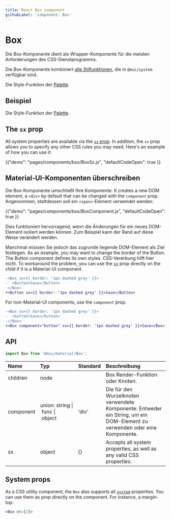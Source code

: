 ```yaml
---
title: React Box component
githubLabel: 'component: Box'
---
```


# Box

<p class="description">Die Box-Komponente dient als Wrapper-Komponente für die meisten Anforderungen des CSS-Dienstprogramms.</p>

Die Box-Komponente kombiniert [alle Stilfunktionen](/system/basics/#all-inclusive), die in `@mui/system` verfügbar sind.

Die Style-Funktion der [Palette](/system/palette/).

## Beispiel

Die Style-Funktion der [Palette](/system/palette/).

## The `sx` prop

All system properties are available via the [`sx` prop](/system/basics/#the-sx-prop). In addition, the `sx` prop allows you to specify any other CSS rules you may need. Here's an example of how you can use it:

{{"demo": "pages/components/box/BoxSx.js", "defaultCodeOpen": true }}

## Material-UI-Komponenten überschreiben

Die Box-Komponente umschließt Ihre Komponente. It creates a new DOM element, a `<div>` by default that can be changed with the `component` prop. Angenommen, stattdessen soll ein `<span>`-Element verwendet werden:

{{"demo": "pages/components/box/BoxComponent.js", "defaultCodeOpen": true }}

Dies funktioniert hervorragend, wenn die Änderungen für ein neues DOM-Element isoliert werden können. Zum Beispiel kann der Rand auf diese Weise verändert werden.

Manchmal müssen Sie jedoch das zugrunde liegende DOM-Element als Ziel festlegen. As an example, you may want to change the border of the Button. The Button component defines its own styles. CSS-Vererbung hilft hier nicht. To workaround the problem, you can use the [`sx`](/system/basics/#the-sx-prop) prop directly on the child if it is a Material-UI component.

```diff
-<Box sx={{ border: '1px dashed grey' }}>
-  <Button>Save</Button>
-</Box>
+<Button sx={{ border: '1px dashed grey' }}>Save</Button>
```

For non-Material-UI components, use the `component` prop.

```diff
-<Box sx={{ border: '1px dashed grey' }}>
-  <button>Save</button>
-</Box>
+<Box component="button" sx={{ border: '1px dashed grey' }}>Save</Box>
```

## API

```jsx
import Box from '@mui/material/Box';
```

| Name                                     | Typ                                                                                                                           | Standard                                | Beschreibung                                                                                                               |
|:---------------------------------------- |:----------------------------------------------------------------------------------------------------------------------------- |:--------------------------------------- |:-------------------------------------------------------------------------------------------------------------------------- |
| <span class="prop-name">children</span>  | <span class="prop-type">node<br></span>                                                                                 |                                         | Box Render-Funktion oder Knoten.                                                                                           |
| <span class="prop-name">component</span> | <span class="prop-type">union:&nbsp;string&nbsp;&#124;<br>&nbsp;func&nbsp;&#124;<br>&nbsp;object<br></span> | <span class="prop-default">'div'</span> | Die für den Wurzelknoten verwendete Komponente. Entweder ein String, um ein DOM-Element zu verwenden oder eine Komponente. |
| <span class="prop-name">sx</span>        | <span class="prop-type">object</span>                                                                                         | <span class="prop-default">{}</span>    | Accepts all system properties, as well as any valid CSS properties.                                                        |

## System props

As a CSS utility component, the `Box` also supports all [`system`](/system/properties/) properties. You can use them as prop directly on the component. For instance, a margin-top:

```jsx
<Box mt={2}>
```
